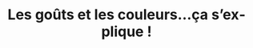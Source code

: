 ---
  template: 0
  type: "0"
  titre: "Les goûts et les couleurs…ça s’explique !"
  titreMEA: "Les goûts et les couleurs…ça s’explique !"
  surTitre: "Apportez une touche de couleur dans la maison !"
  tempsLecture: "3 min"
  libelleType: "Article"
  url: "/c/magazine/inspirations-tendances/les-gouts-et-les-couleurs-ca-s-explique"
  thematiques: "Déco,Astuces et bricolage"
  piecesHabitation: "Cuisine,Salle de bain,Entrée"
  produits: "Meuble de cuisine,Meuble de salle de bain,Porte"
  sujets: ""
  tags: "amenagements,decorer,meuble,couleur"
  visuelMea: 
    url: "/img/contrib/2bdd4da3002101f5/grid_lesgoutetlescouleurcasexplique_CUIScarat.jpg"
    alt: "grid_lesgoutetlescouleurcasexplique_CUIScarat"
  visuelDesktop: 
    url: "/img/contrib/2bdd4da3002101ec/desktop_lesgoutetlescouleurcasexplique_CUIScarat.jpg"
    alt: "desktop_lesgoutetlescouleurcasexplique_CUIScarat"
  visuelMobile: 
    url: "/img/contrib/2bdd4da3002101fe/mobile_lesgoutetlescouleurcasexplique_CUIScarat.jpg"
    alt: "mobile_lesgoutetlescouleurcasexplique_CUIScarat"
  title: "Les goûts et les couleurs…ça s’explique !"
  permalink: "articles//c/magazine/inspirations-tendances/les-gouts-et-les-couleurs-ca-s-explique"
  layout: "post"
  lang: "fr-fr"
---